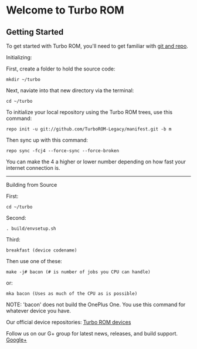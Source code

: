 Welcome to Turbo ROM
===================


Getting Started
---------------

To get started with Turbo ROM, you'll need to get familiar with
[git and repo](http://source.android.com/source/downloading.html).

Initializing:

First, create a folder to hold the source code: 

	mkdir ~/turbo 

Next, naviate into that new directory via the terminal:

	cd ~/turbo

To initialize your local repository using the Turbo ROM trees, use this command:

	repo init -u git://github.com/TurboROM-Legacy/manifest.git -b m

Then sync up with this command:

	repo sync -fcj4 --force-sync --force-broken
	
You can make the 4 a higher or lower number depending on how fast your internet connection is. 


-------------
 
Building from Source

First:

	cd ~/turbo

Second:

	. build/envsetup.sh

Third:

	breakfast (device codename)

Then use one of these: 

	make -j# bacon (# is number of jobs you CPU can handle)

or:

	mka bacon (Uses as much of the CPU as is possible)

 NOTE: 'bacon' does not build the OnePlus One. You use this command for whatever device you have.

 
Our official device repositories:
[Turbo ROM devices](https://github.com/TurboROM-Devices)
 
 
 
Follow us on our G+ group for latest news, releases, and build support.
[Google+](https://plus.google.com/communities/100107549156816400681)
